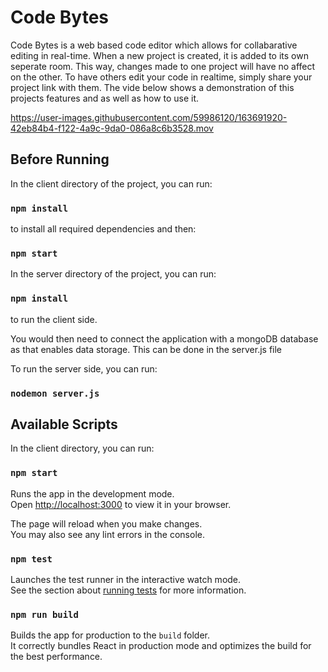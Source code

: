 # Code Bytes

Code Bytes is a web based code editor which allows for collabarative editing in real-time. When a new project is created, it is added to its own seperate room. This way, changes made to one project will have no affect on the other. To have others edit your code in realtime, simply share your project link with them. The vide below shows a demonstration of this projects features and as well as how to use it.



https://user-images.githubusercontent.com/59986120/163691920-42eb84b4-f122-4a9c-9da0-086a8c6b3528.mov




## Before Running

In the client directory of the project, you can run:

### `npm install`

to install all required dependencies and then:

### `npm start`


In the server directory of the project, you can run:

### `npm install`


to run the client side.

You would then need to connect the application with a mongoDB database as that enables data storage. This can be done in the server.js file 

To run the server side, you can run:

### `nodemon server.js`


## Available Scripts

In the client directory, you can run:

### `npm start`

Runs the app in the development mode.\
Open [http://localhost:3000](http://localhost:3000) to view it in your browser.

The page will reload when you make changes.\
You may also see any lint errors in the console.

### `npm test`

Launches the test runner in the interactive watch mode.\
See the section about [running tests](https://facebook.github.io/create-react-app/docs/running-tests) for more information.

### `npm run build`

Builds the app for production to the `build` folder.\
It correctly bundles React in production mode and optimizes the build for the best performance.
